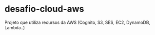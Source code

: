 # desafio-cloud-aws
Projeto que utiliza recursos da AWS (Cognito, S3, SES, EC2, DynamoDB, Lambda..)
